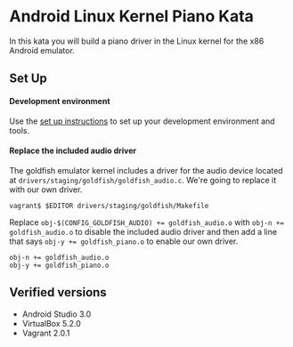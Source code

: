 # Android Linux Kernel Piano Kata

In this kata you will build a piano driver in the Linux kernel for the x86 Android emulator.

## Set Up

#### Development environment

Use the [set up instructions](Setup.md) to set up your development environment and tools.

#### Replace the included audio driver

The goldfish emulator kernel includes a driver for the audio device located at `drivers/staging/goldfish/goldfish_audio.c`. We're going to replace it with our own driver.

```
vagrant$ $EDITOR drivers/staging/goldfish/Makefile
```

Replace `obj-$(CONFIG_GOLDFISH_AUDIO) += goldfish_audio.o` with `obj-n += goldfish_audio.o` to disable the included audio driver and then add a line that says `obj-y += goldfish_piano.o` to enable our own driver.

```
obj-n += goldfish_audio.o
obj-y += goldfish_piano.o
```

## Verified versions

- Android Studio 3.0
- VirtualBox 5.2.0
- Vagrant 2.0.1
